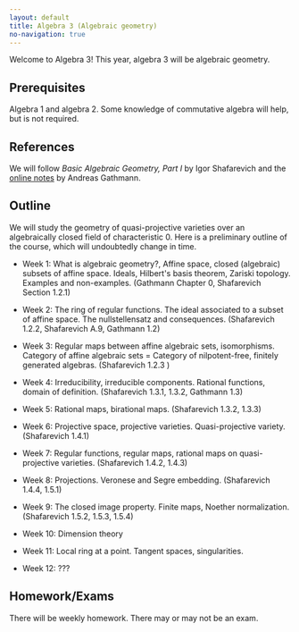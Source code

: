 ```yaml
---
layout: default
title: Algebra 3 (Algebraic geometry)
no-navigation: true
---
```


Welcome to Algebra 3!
This year, algebra 3 will be algebraic geometry.

## Prerequisites

Algebra 1 and algebra 2.
Some knowledge of commutative algebra will help, but is not required.

## References

We will follow *Basic Algebraic Geometry, Part I* by Igor Shafarevich and the [online notes](https://www.mathematik.uni-kl.de/~gathmann/class/alggeom-2002/alggeom-2002.pdf) by Andreas Gathmann. 

## Outline

We will study the geometry of quasi-projective varieties over an algebraically closed field of characteristic 0.
Here is a preliminary outline of the course, which will undoubtedly change in time.

* Week 1: What is algebraic geometry?, 
  Affine space, closed (algebraic) subsets of affine space. 
  Ideals, Hilbert's basis theorem, Zariski topology.
  Examples and non-examples.
  (Gathmann Chapter 0, Shafarevich Section 1.2.1)
      
* Week 2:
  The ring of regular functions.
  The ideal associated to a subset of affine space.
  The nullstellensatz and consequences.
  (Shafarevich 1.2.2, Shafarevich A.9, Gathmann 1.2)

* Week 3:
  Regular maps between affine algebraic sets, isomorphisms.
   Category of affine algebraic sets = Category of nilpotent-free, finitely generated algebras.
   (Shafarevich 1.2.3 )

* Week 4:
   Irreducibility, irreducible components.
   Rational functions, domain of definition.
   (Shafarevich 1.3.1, 1.3.2, Gathmann 1.3)

* Week 5:
   Rational maps, birational maps.
   (Shafarevich 1.3.2, 1.3.3)

* Week 6:
   Projective space, projective varieties.
   Quasi-projective variety.
   (Shafarevich 1.4.1)

* Week 7:
   Regular functions, regular maps, rational maps on quasi-projective varieties.
   (Shafarevich 1.4.2, 1.4.3)

* Week 8:
   Projections.
   Veronese and Segre embedding.
   (Shafarevich 1.4.4, 1.5.1)

* Week 9:
   The closed image property.
   Finite maps, Noether normalization.
   (Shafarevich 1.5.2, 1.5.3, 1.5.4)

* Week 10:
   Dimension theory

* Week 11:
   Local ring at a point.
   Tangent spaces, singularities.

* Week 12:
   ???

## Homework/Exams

There will be weekly homework. 
There may or may not be an exam.

